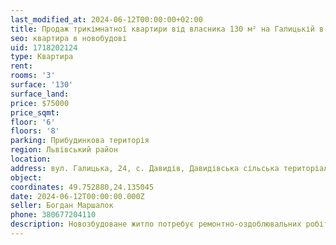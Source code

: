 ```yaml
---
last_modified_at: 2024-06-12T00:00:00+02:00
title: Продаж трикімнатної квартири від власника 130 м² на Галицькій в с. Давидів
seo: квартира в новобудові
uid: 1718202124
type: Квартира
rent:
rooms: '3'
surface: '130'
surface_land:
price: $75000
price_sqmt:
floor: '6'
floors: '8'
parking: Прибудинкова територія
region: Львівський район
location:
address: вул. Галицька, 24, с. Давидів, Давидівська сільська територіальна громада
object:
coordinates: 49.752880,24.135045
date: 2024-06-12T00:00:00.000Z
seller: Богдан Маршалок
phone: 380677204110
description: Новозбудоване житло потребує ремонтно-оздоблювальних робіт
---
```

